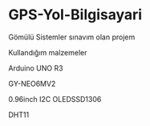 # GPS-Yol-Bilgisayari
Gömülü Sistemler sınavım olan projem

Kullandığım malzemeler





Arduino UNO R3

GY-NEO6MV2

0.96inch I2C OLEDSSD1306

DHT11


